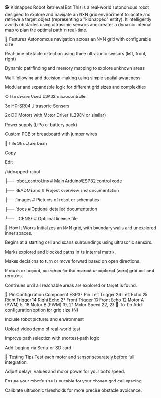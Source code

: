 🕵️ Kidnapped Robot Retrieval Bot
This is a real-world autonomous robot designed to explore and navigate an N×N grid environment to locate and retrieve a target object (representing a "kidnapped" entity). It intelligently avoids obstacles using ultrasonic sensors and creates a dynamic internal map to plan the optimal path in real-time.

🚀 Features
Autonomous navigation across an N×N grid with configurable size

Real-time obstacle detection using three ultrasonic sensors (left, front, right)

Dynamic pathfinding and memory mapping to explore unknown areas

Wall-following and decision-making using simple spatial awareness

Modular and expandable logic for different grid sizes and complexities

⚙️ Hardware Used
ESP32 microcontroller

3x HC-SR04 Ultrasonic Sensors

2x DC Motors with Motor Driver (L298N or similar)

Power supply (LiPo or battery pack)

Custom PCB or breadboard with jumper wires

📁 File Structure
bash

Copy

Edit

/kidnapped-robot

├── robot_control.ino      # Main Arduino/ESP32 control code

├── README.md              # Project overview and documentation

├── /images                # Pictures of robot or schematics

├── /docs                  # Optional detailed documentation

└── LICENSE                # Optional license file

🧠 How It Works
Initializes an N×N grid, with boundary walls and unexplored inner spaces.

Begins at a starting cell and scans surroundings using ultrasonic sensors.

Marks explored and blocked paths in its internal matrix.

Makes decisions to turn or move forward based on open directions.

If stuck or looped, searches for the nearest unexplored (zero) grid cell and reroutes.

Continues until all reachable areas are explored or target is found.

📌 Pin Configuration
Component	ESP32 Pin
Left Trigger	26
Left Echo	25
Right Trigger	14
Right Echo	27
Front Trigger	13
Front Echo	12
Motor A (PWM)	5, 18
Motor B (PWM)	19, 21
Motor Speed	22, 23
📸 To-Do
 Add configuration option for grid size (N)

 Include robot pictures and environment

 Upload video demo of real-world test

 Improve path selection with shortest-path logic

 Add logging via Serial or SD card

🧪 Testing Tips
Test each motor and sensor separately before full integration.

Adjust delay() values and motor power for your bot’s speed.

Ensure your robot’s size is suitable for your chosen grid cell spacing.

Calibrate ultrasonic thresholds for more precise obstacle avoidance.
